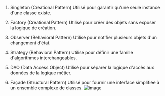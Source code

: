 1. Singleton (Creational Pattern)
Utilisé pour garantir qu'une seule instance d'une classe existe.
 
2. Factory (Creational Pattern)
Utilisé pour créer des objets sans exposer la logique de création.
 
3. Observer (Behavioral Pattern)
Utilisé pour notifier plusieurs objets d'un changement d'état.
 
4. Strategy (Behavioral Pattern)
Utilisé pour définir une famille d'algorithmes interchangeables.
 
5. DAO (Data Access Object)
Utilisé pour séparer la logique d'accès aux données de la logique métier.
 
6. Façade (Structural Pattern)
Utilisé pour fournir une interface simplifiée à un ensemble complexe de classes.
![image](https://github.com/user-attachments/assets/7202a499-282b-4ec5-a3ea-5dd62397e5f7)


